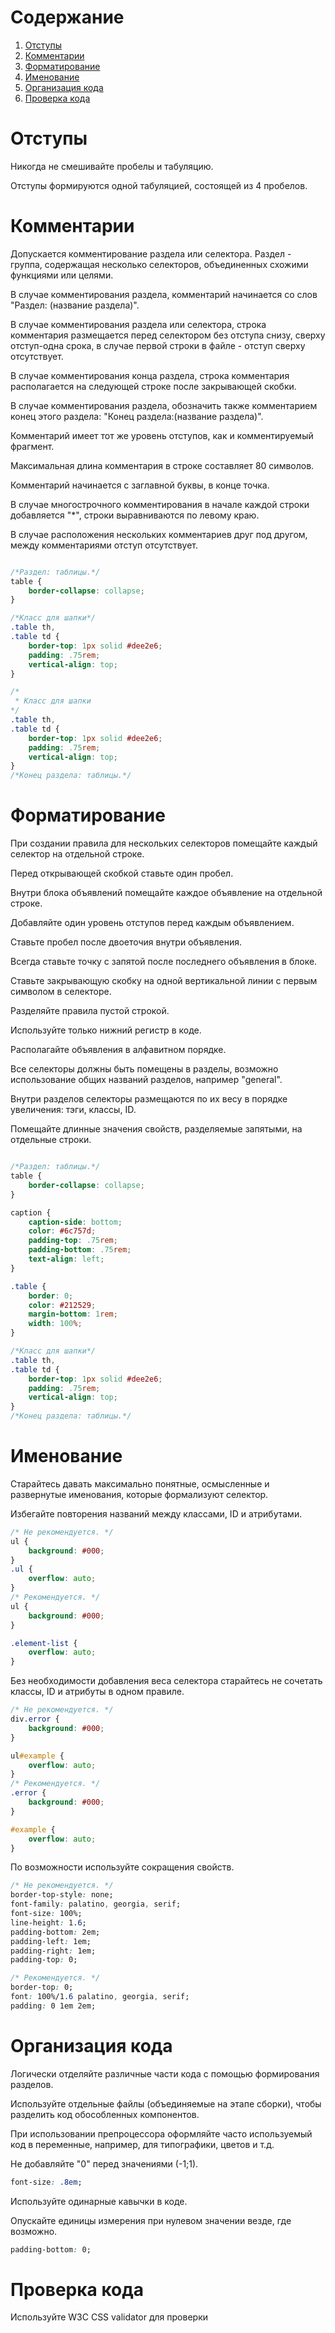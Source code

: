 
# Содержание

1. [Отступы](#margins)
2. [Комментарии](#comments)
3. [Форматирование](#formating)
4. [Именование](#naming)
5. [Организация кода](#code-organisation)
6. [Проверка кода](#code-check)

<a name="margins"></a>
# Отступы

Никогда не смешивайте пробелы и табуляцию.

Отступы формируются одной табуляцией, состоящей из 4 пробелов.

<a name="comments"></a>
# Комментарии

Допускается комментирование раздела или селектора. Раздел - группа, содержащая несколько селекторов, объединенных схожими функциями или целями.

В случае комментирования раздела, комментарий начинается со слов "Раздел: (название раздела)".

В случае комментирования раздела или селектора, строка комментария размещается перед селектором без отступа снизу, сверху отступ-одна срока, в случае первой строки в файле - отступ сверху отсутствует.

В случае комментирования конца раздела, строка комментария располагается на следующей строке после закрывающей скобки.

В случае комментирования раздела, обозначить также комментарием конец этого   раздела: "Конец раздела:(название раздела)".

Комментарий имеет тот же уровень отступов, как и комментируемый фрагмент.

Максимальная длина комментария в строке составляет 80 символов.

Комментарий начинается с заглавной буквы, в конце точка.

В случае многострочного комментирования в начале каждой строки добавляется "*", строки выравниваются по левому краю.

В случае расположения нескольких комментариев друг под другом, между комментариями отступ отсутствует.

```css

/*Раздел: таблицы.*/
table {
    border-collapse: collapse;
}

/*Класс для шапки*/
.table th,
.table td {
    border-top: 1px solid #dee2e6;
    padding: .75rem;
    vertical-align: top;
}

/* 
 * Класс для шапки
*/
.table th,
.table td {
    border-top: 1px solid #dee2e6;
    padding: .75rem;
    vertical-align: top;
}
/*Конец раздела: таблицы.*/
```

<a name="formating"></a>
# Форматирование 

При создании правила для нескольких селекторов помещайте каждый селектор на отдельной строке.

Перед открывающей скобкой ставьте один пробел.

Внутри блока объявлений помещайте каждое объявление на отдельной строке.

Добавляйте один уровень отступов перед каждым объявлением.

Ставьте пробел после двоеточия внутри объявления.

Всегда ставьте точку с запятой после последнего объявления в блоке.

Ставьте закрывающую скобку на одной вертикальной линии с первым символом в селекторе.

Разделяйте правила пустой строкой.

Используйте только нижний регистр в коде.

Располагайте объявления в алфавитном порядке.

Все селекторы должны быть помещены в разделы, возможно использование общих названий разделов, например "general".

Внутри разделов селекторы размещаются по их весу в порядке увеличения: тэги, класcы, ID.

Помещайте длинные значения свойств, разделяемые запятыми, на отдельные строки.

```css

/*Раздел: таблицы.*/
table {
    border-collapse: collapse;
}

caption {
    caption-side: bottom;
    color: #6c757d;
    padding-top: .75rem;
    padding-bottom: .75rem; 
    text-align: left;
}

.table {
    border: 0;
    color: #212529;
    margin-bottom: 1rem;
    width: 100%; 
}

/*Класс для шапки*/
.table th,
.table td {
    border-top: 1px solid #dee2e6;
    padding: .75rem;
    vertical-align: top;
}
/*Конец раздела: таблицы.*/
```

<a name="naming"></a>
# Именование

Старайтесь давать максимально понятные, осмысленные и развернутые именования, которые формализуют селектор.

Избегайте повторения названий между классами, ID и атрибутами.

```css
/* Не рекомендуется. */
ul {
    background: #000;
}
.ul {
    overflow: auto;
}
/* Рекомендуется. */
ul {
    background: #000;
}

.element-list {
    overflow: auto;
}
```

Без необходимости добавления веса селектора старайтесь не сочетать классы, ID и атрибуты в одном правиле.

```css
/* Не рекомендуется. */
div.error {
    background: #000;
}

ul#example {
    overflow: auto;
}
/* Рекомендуется. */
.error {
    background: #000;
}

#example {
    overflow: auto;  
}
```

По возможности используйте сокращения свойств.

```css
/* Не рекомендуется. */
border-top-style: none;
font-family: palatino, georgia, serif;
font-size: 100%;
line-height: 1.6;
padding-bottom: 2em;
padding-left: 1em;
padding-right: 1em;
padding-top: 0;

/* Рекомендуется. */
border-top: 0;
font: 100%/1.6 palatino, georgia, serif;
padding: 0 1em 2em;
```

<a name="code-organisation"></a>
# Организация кода

Логически отделяйте различные части кода с помощью формирования разделов.

Используйте отдельные файлы (объединяемые на этапе сборки), чтобы разделить код обособленных компонентов.

При использовании препроцессора оформляйте часто используемый код в переменные, например, для типографики, цветов и т.д.

Не добавляйте "0" перед значениями (-1;1).

```css
font-size: .8em;
```

Используйте одинарные кавычки в коде.

Опускайте единицы измерения при нулевом значении везде, где возможно.

```css
padding-bottom: 0; 
```

<a name="code-check"></a>
# Проверка кода

Используйте W3C CSS validator для проверки